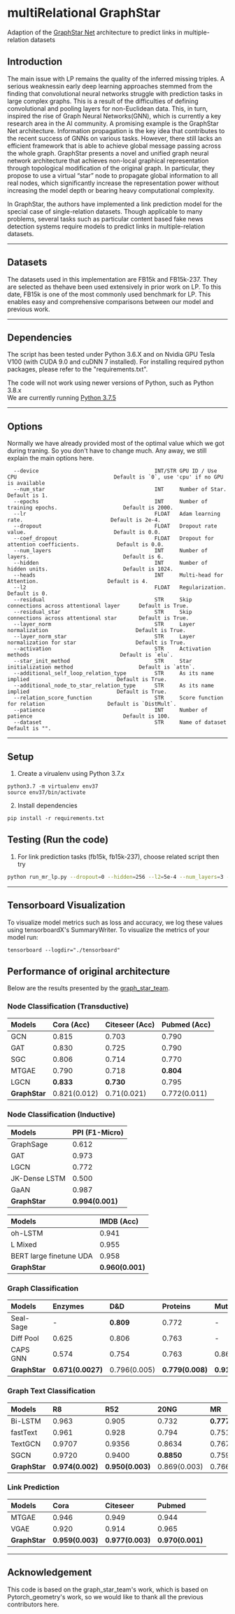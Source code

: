 # multiRelational GraphStar
Adaption of the [GraphStar Net](https://arxiv.org/pdf/1906.12330v1.pdf) architecture to predict links in multiple-relation datasets


## Introduction

The main issue with LP remains the quality of the inferred missing triples. A serious weaknessin early deep learning approaches stemmed from the finding that convolutional neural networks struggle with prediction tasks in large complex graphs. This is a result of the difficulties of defining convolutional and pooling layers for non-Euclidean data. This, in turn, inspired the rise of Graph Neural Networks(GNN), which is currently a key research area in the AI community. A promising example is the GraphStar Net architecture. Information propagation is the key idea that contributes to the recent success of GNNs on various tasks. However, there still lacks an efficient framework that is able to achieve global message passing across the whole graph. GraphStar presents a novel and unified graph neural network architecture that achieves non-local graphical representation through topological modification of the original graph. In particular, they propose to use a virtual “star” node to propagate global information to all real nodes, which significantly increase the representation power without increasing the model depth or bearing heavy computational complexity.  

In GraphStar, the authors have implemented a link prediction model for the special case of single-relation datasets. Though applicable to many problems, several tasks such as particular content based fake news detection systems require models to predict links in multiple-relation datasets.

--------------------------------------------------------------------------------
## Datasets

The datasets used in this implementation are FB15k and FB15k-237. They are selected as thehave been used extensively in prior work on LP. To this date, FB15k is one of the most commonly used benchmark for LP. This enables easy and comprehensive comparisons between our model and previous work.


--------------------------------------------------------------------------------
## Dependencies

The script has been tested under Python 3.6.X and on Nvidia GPU Tesla V100 (with CUDA 9.0 and cuDNN 7 installed). For installing required python packages, please refer to the "requirements.txt".
 
The code will not work using newer versions of Python, such as Python 3.8.x  
We are currently running [Python 3.7.5](https://www.python.org/downloads/release/python-375/)

--------------------------------------------------------------------------------
## Options
 Normally we have already provided most of the optimal value which we got during traning. So you don't have to change much. Any away, we still explain the main options here.

 ```
   --device                                     INT/STR GPU ID / Use CPU                               Default is `0`, use 'cpu' if no GPU is available
   --num_star                                   INT     Number of Star.                                Default is 1.
   --epochs                                     INT     Number of training epochs.                     Default is 2000.
   --lr                                         FLOAT   Adam learning rate.                            Default is 2e-4.
   --dropout                                    FLOAT   Dropout rate value.                            Default is 0.0.
   --coef_dropout                               FLOAT   Dropout for attention coefficients.            Default is 0.0.
   --num_layers                                 INT     Number of layers.                              Default is 6.
   --hidden                                     INT     Number of hidden units.                        Default is 1024.
   --heads                                      INT     Multi-head for Attention.                      Default is 4.
   --l2                                         FLOAT   Regularization.                                Default is 0.
   --residual                                   STR     Skip connections across attentional layer      Default is True.
   --residual_star                              STR     Skip connections across attentional star       Default is True.
   --layer_norm                                 STR     Layer normalization                            Default is True.
   --layer_norm_star                            STR     Layer normalization for star                   Default is True.
   --activation                                 STR     Activation methods                             Default is `elu`.
   --star_init_method                           STR     Star initialization method                     Default is `attn`.
   --additional_self_loop_relation_type         STR     As its name implied                            Default is True.
   --additional_node_to_star_relation_type      STR     As its name implied                            Default is True.
   --relation_score_function                    STR     Score function for relation                    Default is `DistMult`.
   --patience                                   INT     Number of patience                             Default is 100.
   --dataset                                    STR     Name of dataset                                Default is "".
 ```

--------------------------------------------------------------------------------

## Setup
 
 1) Create a virualenv using Python 3.7.x
 
 ``` 
 python3.7 -m virtualenv env37 
 source env37/bin/activate
 ```
 
 2) Install dependencies
 
 ```
 pip install -r requirements.txt
 ```

## Testing (Run the code)

 1) For link prediction tasks (fb15k, fb15k-237), choose related script then try
 ```sh
python run_mr_lp.py --dropout=0 --hidden=256 --l2=5e-4 --num_layers=3 --cross_layer=False --patience=5 --residual=True --residual_star=True --device=cpu --epochs=50
 ```


--------------------------------------------------------------------------------
## Tensorboard Visualization

To visualize model metrics such as loss and accuracy, we log these values using tensorboardX's SummaryWriter. 
To visualize the metrics of your model run:

```tensorboard --logdir="./tensorboard"```


## Performance of original architecture

Below are the results presented by the [graph_star_team](https://github.com/graph-star-team). 

### Node Classification (Transductive)
| Models  | Cora (Acc)  | Citeseer (Acc)  | Pubmed (Acc)
| :------------ | :------------ | :------------ | :------------|
| GCN  | 0.815  | 0.703  | 0.790  |
| GAT  | 0.830  | 0.725  | 0.790  |
| SGC  | 0.806  | 0.714  | 0.770  |
| MTGAE  | 0.790  | 0.718  | **0.804**  |
| LGCN  | **0.833**  | **0.730**  | 0.795  |
| **GraphStar**  | 0.821(0.012)  | 0.71(0.021)  | 0.772(0.011)  |

### Node Classification (Inductive)

| Models  | PPI (F1-Micro)  |
| :------------ | :------------ |
| GraphSage  | 0.612  |
| GAT  | 0.973  |
| LGCN  |  0.772  |
| JK-Dense LSTM  | 0.500  |
| GaAN  | 0.987  |
| **GraphStar**  | **0.994(0.001)**  |

| Models  | IMDB (Acc)  |
| :------------ | :------------ |
| oh-LSTM  | 0.941  |
| L Mixed  | 0.955  |
| BERT large finetune UDA  | 0.958  |
| **GraphStar**  | **0.960(0.001)**  |


### Graph Classification
| Models  | Enzymes  | D&D  | Proteins  | Mutag  |
| :------------ | :------------ | :------------ | :------------ | :------------ |
| Seal-Sage  | -  | **0.809**  | 0.772  | -  |
| Diff Pool  | 0.625  | 0.806  | 0.763  | -  |
| CAPS GNN  | 0.574  | 0.754  | 0.763  | 0.867  |
| **GraphStar**  | **0.671(0.0027)**  | 0.796(0.005)  | **0.779(0.008)**  | **0.912(0.021)**  |

### Graph Text Classification
| Models  | R8  | R52  | 20NG  | MR  | Ohsumed  |
| :------------ | :------------ | :------------ | :------------ | :------------ | :------------ |
| Bi-LSTM  | 0.963  | 0.905  | 0.732  | **0.777**  | 0.493  |
| fastText  | 0.961  | 0.928  | 0.794  | 0.751  | 0.557  |
| TextGCN  | 0.9707  | 0.9356  | 0.8634  | 0.7674  | 0.6836  |
| SGCN  | 0.9720  | 0.9400  | **0.8850**  | 0.7590  | **0.6850**  |
| **GraphStar**  | **0.974(0.002)**  | **0.950(0.003)**  | 0.869(0.003)  | 0.766(0.004)  | 0.642(0.006)  |

### Link Prediction
| Models  | Cora  | Citeseer  | Pubmed  |
| :------------ | :------------ | :------------ | :------------ |
| MTGAE  | 0.946  | 0.949  | 0.944  |
| VGAE  | 0.920  | 0.914  | 0.965  |
| **GraphStar**  | **0.959(0.003)**  | **0.977(0.003)**  | **0.970(0.001)**  | 

--------------------------------------------------------------------------------
<!--
## Reference
If you find this work useful for your research, please consider citing our work in following way after published.



```
@article{
  graphStar2019,
  title="{Graph Star Net for Generalized Multi-Task Learning}",
  author={**},
  journal={NeurIPS},
  year={2019}
}
```
-->
## Acknowledgement
This code is based on the graph_star_team's work, which is based on Pytorch_geometry's work, so we would like to thank all the previous contributors here.
